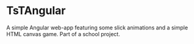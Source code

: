 # TsTAngular

A simple Angular web-app featuring some slick animations and a simple HTML canvas game. Part of a school project. 

